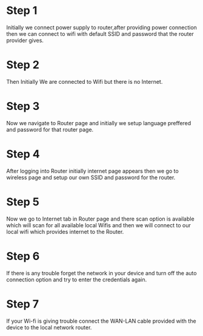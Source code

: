 
# Step 1

Initially we connect power supply to router,after providing power connection then we can connect to wifi with default SSID and password that the router provider gives.

# Step 2

Then Initially We are connected to Wifi but there is no Internet.

# Step 3

Now we navigate to Router page and initially we setup language preffered and password for that router page.

# Step 4

After logging into Router initially internet page appears then we go to wireless page and setup our own SSID and password for the router.

# Step 5

Now we go to Internet tab in Router page and there scan option is available which will scan for all available local Wifis and then we will connect to our local wifi which provides internet to the Router.

# Step 6 

If there is any trouble forget the network in your device and turn off the auto connection option and try to enter the credentials again. 

# Step 7 

If your Wi-fi is giving trouble connect the WAN-LAN cable provided with the device to the local network router.

